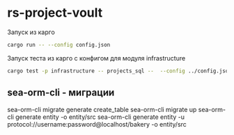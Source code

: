 # rs-project-voult

Запуск из карго
```bash
cargo run -- --config config.json
```
Запуск теста из карго с конфигом для модуля infrastructure
```bash
cargo test -p infrastructure -- projects_sql --  --config ../config.json
```

## sea-orm-cli - миграции
sea-orm-cli migrate generate create_table
sea-orm-cli migrate up
sea-orm-cli generate entity  -o entity/src
sea-orm-cli generate entity -u protocol://username:password@localhost/bakery -o entity/src